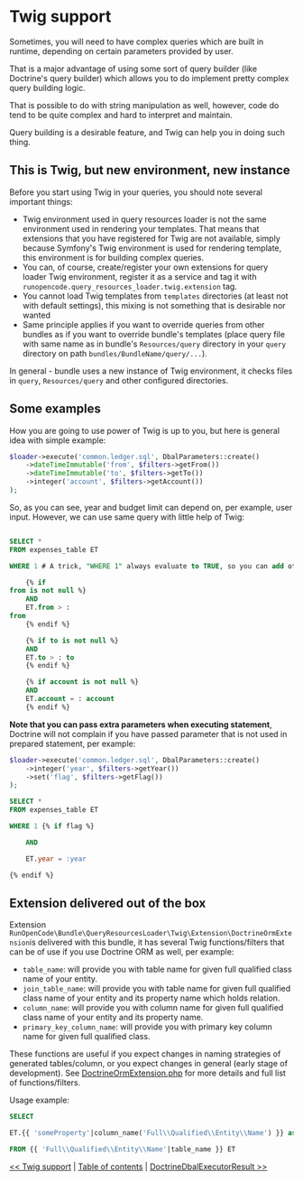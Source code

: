 # Twig support

Sometimes, you will need to have complex queries which are built in runtime, depending on certain parameters provided by
user.

That is a major advantage of using some sort of query builder (like Doctrine's query builder) which allows you to do
implement pretty complex query building logic.

That is possible to do with string manipulation as well, however, code do tend to be quite complex and hard to interpret
and maintain.

Query building is a desirable feature, and Twig can help you in doing such thing.

## This is Twig, but new environment, new instance

Before you start using Twig in your queries, you should note several important things:

- Twig environment used in query resources loader is not the same environment used in rendering your templates. That
  means that extensions that you have registered for Twig are not available, simply because Symfony's Twig environment
  is used for rendering template, this environment is for building complex queries.
- You can, of course, create/register your own extensions for query loader Twig environment, register it as a service
  and tag it with `runopencode.query_resources_loader.twig.extension` tag.
- You cannot load Twig templates from `templates` directories (at least not with default settings), this mixing is not
  something that is desirable nor wanted
- Same principle applies if you want to override queries from other bundles as if you want to override bundle's
  templates (place query file with same name as in bundle's `Resources/query` directory in your `query` directory on
  path `bundles/BundleName/query/...`).

In general - bundle uses a new instance of Twig environment, it checks files in `query`, `Resources/query` and other
configured directories.

## Some examples

How you are going to use power of Twig is up to you, but here is general idea with simple example:

```php
$loader->execute('common.ledger.sql', DbalParameters::create()
    ->dateTimeImmutable('from', $filters->getFrom())
    ->dateTimeImmutable('to', $filters->getTo())
    ->integer('account', $filters->getAccount())
);
```

So, as you can see, year and budget limit can depend on, per example, user input. However, we can use same query with
little help of Twig:

```sql

SELECT *
FROM expenses_table ET

WHERE 1 # A trick, "WHERE 1" always evaluate to TRUE, so you can add other conditions with AND

    {% if
from is not null %}
    AND
    ET.from > :
from
    {% endif %}

    {% if to is not null %}
    AND
    ET.to > : to
    {% endif %}

    {% if account is not null %}
    AND
    ET.account = : account
    {% endif %}
```

**Note that you can pass extra parameters when executing statement**, Doctrine will not complain if you have passed
parameter that is not used in prepared statement, per example:

```php
$loader->execute('common.ledger.sql', DbalParameters::create()
    ->integer('year', $filters->getYear())   
    ->set('flag', $filters->getFlag())
);
```

```sql
SELECT *
FROM expenses_table ET

WHERE 1 {% if flag %}

    AND

    ET.year = :year

{% endif %}    
```

## Extension delivered out of the box

Extension `RunOpenCode\Bundle\QueryResourcesLoader\Twig\Extension\DoctrineOrmExtension`is delivered with this bundle, it
has several Twig functions/filters that can be of use if you use Doctrine ORM as well, per example:

- `table_name`: will provide you with table name for given full qualified class name of your entity.
- `join_table_name`: will provide you with table name for given full qualified class name of your entity and its
  property name which holds relation.
- `column_name`: will provide you with column name for given full qualified class name of your entity and its property
  name.
- `primary_key_column_name`: will provide you with primary key column name for given full qualified class.

These functions are useful if you expect changes in naming strategies of generated tables/column, or you expect changes
in general (early stage of development).
See [DoctrineOrmExtension.php](../src/RunOpenCode/Bundle/QueryResourcesLoader/Twig/Extension/DoctrineOrmExtension.php)
for more details and full list of functions/filters.

Usage example:

```sql
SELECT 

ET.{{ 'someProperty'|column_name('Full\\Qualified\\Entity\\Name') }} as alias_name

FROM {{ 'Full\\Qualified\\Entity\\Name'|table_name }} ET    
```

[<< Twig support](twig-support.md) | [Table of contents](index.md) | [DoctrineDbalExecutorResult >>](doctrine-dbal-executor-result.md)
